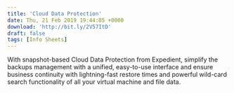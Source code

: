 ```yaml
---
title: 'Cloud Data Protection'
date: Thu, 21 Feb 2019 19:44:05 +0000
download: 'http://bit.ly/2V57ItD'
draft: false
tags: [Info Sheets]
---
```


With snapshot-based Cloud Data Protection from Expedient, simplify the backups management with a unified, easy-to-use interface and ensure business continuity with lightning-fast restore times and powerful wild-card search functionality of all your virtual machine and file data.